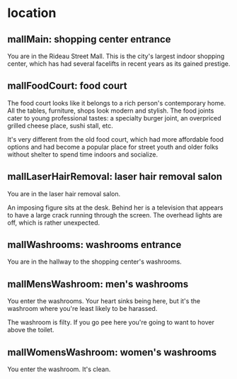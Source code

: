 # location

## mallMain: shopping center entrance

You are in the Rideau Street Mall. This is the city's largest indoor shopping
center, which has had several facelifts in recent years as its gained prestige.

## mallFoodCourt: food court

The food court looks like it belongs to a rich person's contemporary home.
All the tables, furniture, shops look modern and stylish. The food joints
cater to young professional tastes: a specialty burger joint, an overpriced
grilled cheese place, sushi stall, etc.

It's very different from the old food court, which had more affordable food
options and had become a popular place for street youth and older folks 
without shelter to spend time indoors and socialize. 

## mallLaserHairRemoval: laser hair removal salon

You are in the laser hair removal salon. 

An imposing figure sits at the desk. Behind her is a television that appears
to have a large crack running through the screen. The overhead lights are off,
which is rather unexpected.

## mallWashrooms: washrooms entrance

You are in the hallway to the shopping center's washrooms.

## mallMensWashroom: men's washrooms

You enter the washrooms. Your heart sinks being here, but it's the
washroom where you're least likely to be harassed. 

The washroom is filty. If you go pee here you're going to want to hover 
above the toilet.

## mallWomensWashroom: women's washrooms

You enter the washroom. It's clean.

